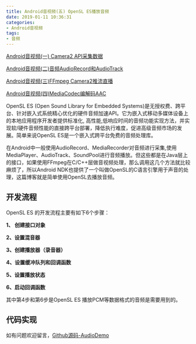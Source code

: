 ```yaml
---
title: Android音视频(五) OpenSL ES播放音频
date: 2019-01-11 10:36:31
categories: 
- Android音视频
tags:
- 音频
---
```


[Android音视频(一) Camera2 API采集数据](https://david1840.github.io/2019/01/04/Android%E9%9F%B3%E8%A7%86%E9%A2%91-%E4%B8%80-Camera2-API%E9%87%87%E9%9B%86%E6%95%B0%E6%8D%AE/)

[Android音视频(二)音频AudioRecord和AudioTrack](https://david1840.github.io/2019/01/06/Android%E9%9F%B3%E8%A7%86%E9%A2%91-%E4%BA%8C-%E9%9F%B3%E9%A2%91AudioRecord%E5%92%8CAudioTrack/)

[Android音视频(三)FFmpeg Camera2推流直播](https://david1840.github.io/2019/01/07/Android%E9%9F%B3%E8%A7%86%E9%A2%91-%E5%9B%9B-FFmpeg-Camera2%E6%8E%A8%E6%B5%81%E7%9B%B4%E6%92%AD/)

[Android音视频(四)MediaCodec编解码AAC](https://david1840.github.io/2019/01/08/Android%E9%9F%B3%E8%A7%86%E9%A2%91-%E4%B8%89-MediaCodec%E7%A1%AC%E7%BC%96%E7%A1%AC%E8%A7%A3/)

OpenSL ES (Open Sound Library for Embedded Systems)是无授权费、跨平台、针对嵌入式系统精心优化的硬件音频加速API。它为嵌入式移动多媒体设备上的本地应用程序开发者提供标准化, 高性能,低响应时间的音频功能实现方法，并实现软/硬件音频性能的直接跨平台部署，降低执行难度，促进高级音频市场的发展。简单来说OpenSL ES是一个嵌入式跨平台免费的音频处理库。 

在Android中一般使用AudioRecord、MediaRecorder对音频进行采集,使用MediaPlayer、AudioTrack、SoundPool进行音频播放。但这些都是在Java层上的接口，如果使用FFmpeg在C/C++层做音视频处理，那么调用这几个方法就比较麻烦了，所以Android NDK也提供了一个叫做OpenSL的C语言引擎用于声音的处理，这篇博客就是简单使用OpenSL去播放音频。

## 开发流程

OpenSL ES 的开发流程主要有如下6个步骤：

**1、 创建接口对象**

**2、设置混音器**

**3、创建播放器（录音器）**

**4、设置缓冲队列和回调函数**

**5、设置播放状态**

**6、启动回调函数**

其中第4步和第6步是OpenSL ES 播放PCM等数据格式的音频是需要用到的。

## 代码实现





如有问题欢迎留言，[Github源码-AudioDemo](https://github.com/David1840/AudioDemo)  